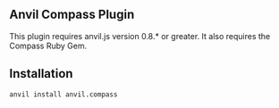 ## Anvil Compass Plugin

This plugin requires anvil.js version 0.8.* or greater. It also requires the Compass Ruby Gem.

## Installation

	anvil install anvil.compass